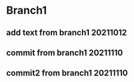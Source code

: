 # Branch1

## add text from branch1 20211012

## commit from branch1 20211110
## commit2 from branch1 20211110

